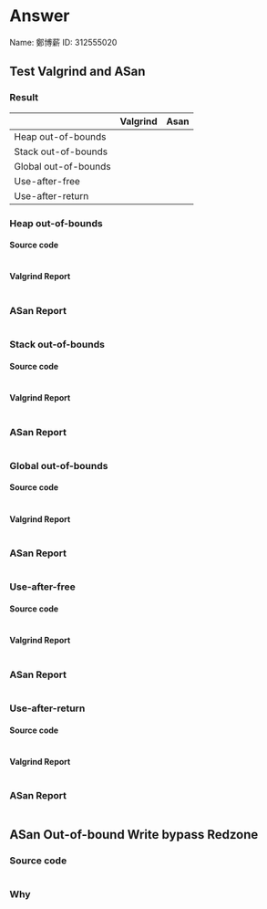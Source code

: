 # Answer

Name: 鄭博薪
ID: 312555020

## Test Valgrind and ASan
### Result
|                      | Valgrind | Asan |
| -------------------- | -------- | ---- |
| Heap out-of-bounds   |          |      |
| Stack out-of-bounds  |          |      |
| Global out-of-bounds |          |      |
| Use-after-free       |          |      |
| Use-after-return     |          |      |

### Heap out-of-bounds
#### Source code
```

```
#### Valgrind Report
```

```
### ASan Report
```

```

### Stack out-of-bounds
#### Source code
```

```
#### Valgrind Report
```

```
### ASan Report
```

```

### Global out-of-bounds
#### Source code
```

```
#### Valgrind Report
```

```
### ASan Report
```

```

### Use-after-free
#### Source code
```

```
#### Valgrind Report
```

```
### ASan Report
```

```

### Use-after-return
#### Source code
```

```
#### Valgrind Report
```

```
### ASan Report
```

```

## ASan Out-of-bound Write bypass Redzone
### Source code
```

```
### Why

